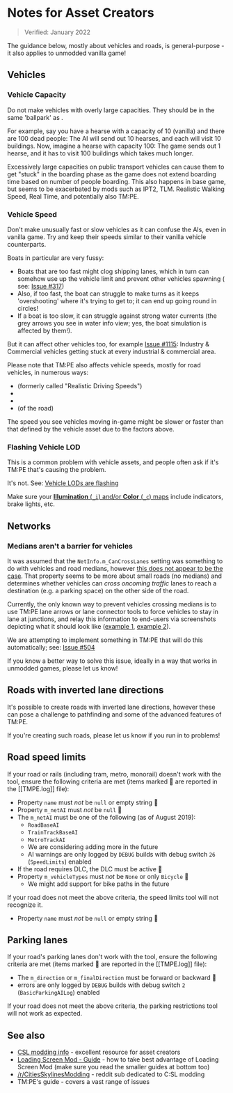 # Notes for Asset Creators

> Verified: January 2022

The guidance below, mostly about vehicles and roads, is general-purpose - it also applies to unmodded vanilla game!

## Vehicles

### Vehicle Capacity

Do not make vehicles with overly large capacities. They should be in the same 'ballpark' as [](Vanilla-capacities.md).

For example, say you have a hearse with a capacity of 10 (vanilla) and there are 100 dead people: The AI will send out
10 hearses, and each will visit 10 buildings. Now, imagine a hearse with capacity 100: The game sends out 1 hearse, and
it has to visit 100 buildings which takes much longer.

Excessively large capacities on public transport vehicles can cause them to get "stuck" in the boarding phase as the
game does not extend boarding time based on number of people boarding. This also happens in base game, but seems to be
exacerbated by mods such as IPT2, TLM. Realistic Walking Speed, Real Time, and potentially also TM:PE.

### Vehicle Speed

Don't make unusually fast or slow vehicles as it can confuse the AIs, even in vanilla game. Try and keep their speeds
similar to their vanilla vehicle counterparts.

Boats in particular are very fussy:

* Boats that are too fast might clog shipping lanes, which in turn can somehow use up the vehicle limit and prevent
  other vehicles spawning (
  see: [Issue #317](https://github.com/krzychu124/Cities-Skylines-Traffic-Manager-President-Edition/issues/317))
* Also, if too fast, the boat can struggle to make turns as it keeps 'overshooting' where it's trying to get to; it can
  end up going round in circles!
* If a boat is too slow, it can struggle against strong water currents (the grey arrows you see in water info view; yes,
  the boat simulation is affected by them!).

But it can affect other vehicles too, for example [Issue #1115](https://github.com/CitiesSkylinesMods/TMPE/issues/1115):
Industry & Commercial vehicles getting stuck at every industrial & commercial area.

Please note that TM:PE also affects vehicle speeds, mostly for road vehicles, in numerous ways:

* [](Individual-Driving-Styles.md) (formerly called "Realistic Driving Speeds")
* [](Reckless-Drivers.md)
* [](Road-Conditions.md)
* [](Speed-Limits.md) (of the road)

The speed you see vehicles moving in-game might be slower or faster than that defined by the vehicle asset due to the
factors above.

### Flashing Vehicle LOD

This is a common problem with vehicle assets, and people often ask if it's TM:PE that's causing the problem.

It's not. See: [Vehicle LODs are flashing](Vehicle-LODs-are-flashing.md)

Make sure your [**Illumination** (```_i```) and/or **Color** (```_c```) maps](https://cslmodding.info/asset/vehicle/)
include indicators, brake lights, etc.

## Networks

### Medians aren't a barrier for vehicles

It was assumed that the ```NetInfo.m_CanCrossLanes``` setting was something to do with vehicles and road medians,
however [this does not appear to be the case](https://github.com/krzychu124/Cities-Skylines-Traffic-Manager-President-Edition/issues/192).
That property seems to be more about small roads (no medians) and determines whether vehicles can _cross oncoming
traffic_ lanes to reach a destination (e.g. a parking space) on the other side of the road.

Currently, the only known way to prevent vehicles crossing medians is to use TM:PE lane arrows or lane connector tools
to force vehicles to stay in lane at junctions, and relay this information to end-users via screenshots depicting what
it should look
like ([example 1](https://steamcommunity.com/sharedfiles/filedetails/?id=1327917624), [example 2](https://steamcommunity.com/sharedfiles/filedetails/?id=1718180429)).

We are attempting to implement something in TM:PE that will do this automatically;
see: [Issue #504](https://github.com/krzychu124/Cities-Skylines-Traffic-Manager-President-Edition/issues/504)

If you know a better way to solve this issue, ideally in a way that works in unmodded games, please let us know!

## Roads with inverted lane directions

It's possible to create roads with inverted lane directions, however these can pose a challenge to pathfinding and some
of the advanced features of TM:PE.

If you're creating such roads, please let us know if you run in to problems!

## Road speed limits

If your road or rails (including tram, metro, monorail) doesn't work with the [](Speed-Limits.md) tool, ensure the
following criteria are met (items marked 📜 are reported in the [[TMPE.log]] file):

* Property `name` must _not_ be `null` or empty string 📜
* Property `m_netAI` must _not_ be `null` 📜
* The `m_netAI` must be one of the following (as of August 2019):
    * `RoadBaseAI`
    * `TrainTrackBaseAI`
    * `MetroTrackAI`
    * We are considering adding more in the future
    * AI warnings are only logged by `DEBUG` builds with debug switch `26` (`SpeedLimits`) enabled
* If the road requires DLC, the DLC must be active 📜
* Property `m_vehicleTypes` must _not_ be `None` or only `Bicycle` 📜
    * We might add support for bike paths in the future

If your road does not meet the above criteria, the speed limits tool will not recognize it.

* Property `name` must _not_ be `null` or empty string 📜

## Parking lanes

If your road's parking lanes don't work with the [](Parking-Restrictions.md) tool, ensure the following criteria are
met (items marked 📜 are reported in the [[TMPE.log]] file):

* The `m_direction` or `m_finalDirection` must be forward or backward 📜
* errors are only logged by `DEBUG` builds with debug switch `2` (`BasicParkingAILog`) enabled

If your road does not meet the above criteria, the parking restrictions tool will not work as expected.

## See also

* [CSL modding info](https://cslmodding.info/) - excellent resource for asset creators
* [Loading Screen Mod - Guide](https://steamcommunity.com/workshop/filedetails/discussion/667342976/1636416951459546732/) -
  how to take best advantage of Loading Screen Mod (make sure you read the smaller guides at bottom too)
* [/r/CitiesSkylinesModding](https://www.reddit.com/r/CitiesSkylinesModding/) - reddit sub dedicated to C:SL modding
* TM:PE's [](Troubleshooting.md) guide - covers a vast range of issues